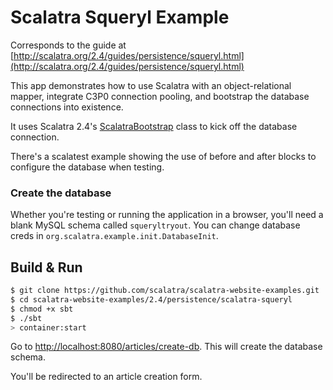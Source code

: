 Scalatra Squeryl Example
========================

Corresponds to the guide at [http://scalatra.org/2.4/guides/persistence/squeryl.html](http://scalatra.org/2.4/guides/persistence/squeryl.html)

This app demonstrates how to use Scalatra with an object-relational mapper, integrate C3P0 connection pooling, and bootstrap the database connections into existence. 

It uses Scalatra 2.4's [ScalatraBootstrap](http://scalatra.org/2.4/guides/deployment/configuration.html) class to kick off the database connection.

There's a scalatest example showing the use of before and after blocks to configure the database when testing.

### Create the database

 Whether you're testing or running the application in a browser, you'll need a blank MySQL schema called `squeryltryout`. You can change database creds in `org.scalatra.example.init.DatabaseInit`.

## Build & Run ##

```sh
$ git clone https://github.com/scalatra/scalatra-website-examples.git
$ cd scalatra-website-examples/2.4/persistence/scalatra-squeryl
$ chmod +x sbt
$ ./sbt
> container:start
```

Go to [http://localhost:8080/articles/create-db](http://localhost:8080/articles/create-db). This will create the database schema.

You'll be redirected to an article creation form.
